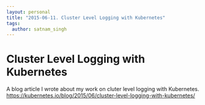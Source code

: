 ```yaml
---
layout: personal
title: "2015-06-11. Cluster Level Logging with Kubernetes"
tags:
  author: satnam_singh
---
```

# Cluster Level Logging with Kubernetes

A blog article I wrote about my work on cluter level logging with Kubernetes.
https://kubernetes.io/blog/2015/06/cluster-level-logging-with-kubernetes/